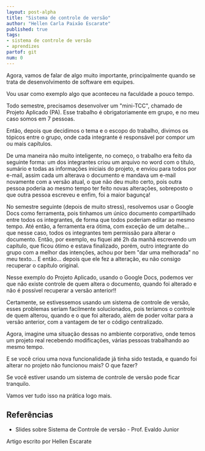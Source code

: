 ```yaml
---
layout: post-alpha
title: "Sistema de controle de versão"
author: "Hellen Carla Paixão Escarate"
published: true
tags:
- sistema de controle de versão 
- aprendizes
partof: git
num: 0
---
```


Agora, vamos de falar de algo muito importante, principalmente quando se trata de desenvolvimento de software em
equipes. 

Vou usar como exemplo algo que aconteceu na faculdade a pouco tempo.  

Todo semestre, precisamos desenvolver um "mini-TCC", chamado de Projeto Aplicado (PA). Esse trabalho é obrigatoriamente
em grupo, e no meu caso somos em 7 pessoas. 

Então, depois que decidimos o tema e o escopo do trabalho, divimos os tópicos entre o grupo, onde cada integrante é
responsável por compor um ou mais capítulos.

De uma maneira não muito inteligente, no começo, o trabalho era feito da seguinte forma: um dos integrantes criou um 
arquivo no word com o título, sumário e todas as informações iniciais do projeto, e enviou para todos por e-mail, assim
cada um alterava o documento e mandava um e-mail novamente com a versão atual, o que não deu muito certo, pois outra
pessoa poderia ao mesmo tempo ter feito novas alterações, sobreposto o que outra pessoa escreveu e enfim, foi a maior
bagunça!

No semestre seguinte (depois de muito stress), resolvemos usar o Google Docs como ferramenta, pois tinhamos um único
documento compartilhado entre todos os integrantes, de forma que todos poderiam editar ao mesmo tempo. Até então, a
ferramenta era ótima, com exceção de um detalhe... que nesse caso, todos os integrantes tem permissão para alterar o
documento. Então, por exemplo, eu fiquei até 2h da manhã escrevendo um capítulo, que ficou ótimo e estava finalizado, 
porém, outro integrante do grupo com a melhor das intenções, achou por bem "dar uma melhorada" no meu texto... E
então... depois que ele fez a alteração, eu não consigo recuperar o capítulo original. 

Nesse exemplo do Projeto Aplicado, usando o Google Docs, podemos ver que não existe controle de quem altera o documento,
quando foi alterado e não é possível recuperar a versão anterior!! 

Certamente, se estivessemos usando um sistema de controle de versão, esses problemas seriam facilmente solucionados,
pois teríamos o controle de quem alterou, quando e o que foi alterado, além de poder voltar para a versão anterior, com
a vantagem de ter o código centralizado.  

Agora, imagine uma situação dessas no ambiente corporativo, onde temos um projeto real recebendo modificações, várias
pessoas trabalhando ao mesmo tempo. 

E se você criou uma nova funcionalidade já tinha sido testada, e quando foi alterar no projeto não funcionou mais? O que
fazer? 

Se você estiver usando um sistema de controle de versão pode ficar tranquilo. 

Vamos ver tudo isso na prática logo mais.  

## Referências

* Slides sobre Sistema de Controle de versão - Prof. Evaldo Junior 

Artigo escrito por Hellen Escarate
